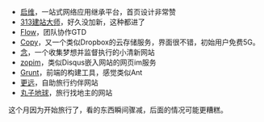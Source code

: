 ---
---

* [启维](http://kibey.com/)，一站式网络应用继承平台，首页设计非常赞
* [313建站大师](http://www.313.com/)，好久没加新，这种都进了
* [Flow](http://www.getflow.com)，团队协作GTD
* [Copy](http://www.copy.com)，又一个类似Dropbox的云存储服务，界面很不错，初始用户免费5G。
* [念](http://nian.so/)，一个收集梦想并监督执行的小清新网站
* [zopim](https://www.zopim.com)，类似Disqus嵌入网站的网页im服务
* [Grunt](http://gruntjs.com)，前端的构建工具，感觉类似Ant
* [更远](http://www.thefarer.com/)，自助旅行约伴网站
* [丸子地球](http://www.wanzi.cc/)，旅行找地主的网站

这个月因为开始旅行了，看的东西瞬间骤减，后面的情况可能更糟糕。

